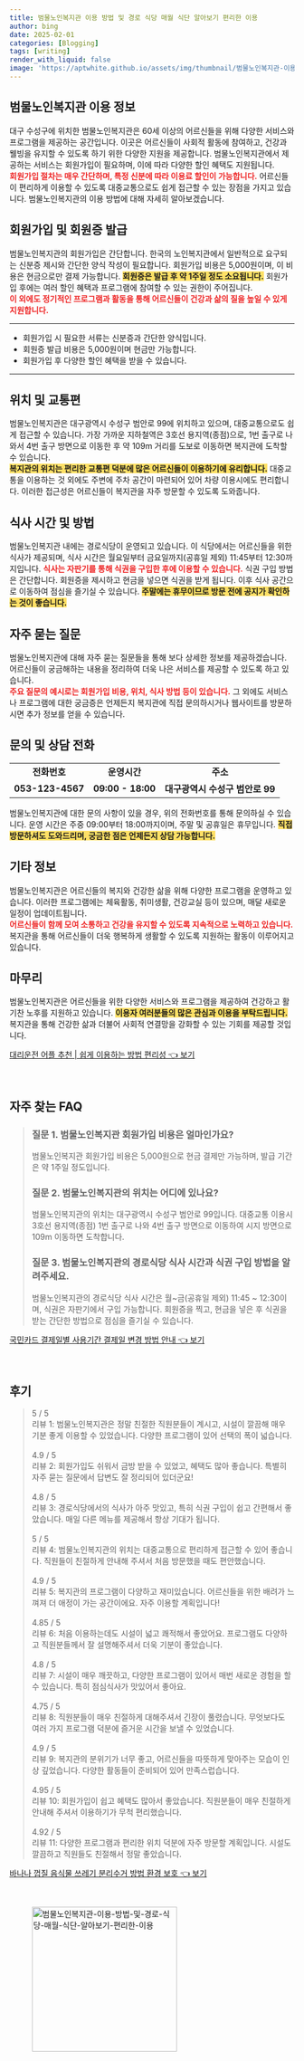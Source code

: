 ```yaml
---
title: 범물노인복지관 이용 방법 및 경로 식당 매월 식단 알아보기 편리한 이용
author: bing
date: 2025-02-01
categories: [Blogging]
tags: [writing]
render_with_liquid: false
image: 'https://aptwhite.github.io/assets/img/thumbnail/범물노인복지관-이용-방법-및-경로-식당-매월-식단-알아보기-편리한-이용.webp'
---
```



<h2 id='범물노인복지관_이용_정보'>범물노인복지관 이용 정보</h2>

<p>
대구 수성구에 위치한 범물노인복지관은 60세 이상의 어르신들을 위해 다양한 서비스와 프로그램을 제공하는 공간입니다. 이곳은 어르신들이 사회적 활동에 참여하고, 건강과 웰빙을 유지할 수 있도록 하기 위한 다양한 지원을 제공합니다. 범물노인복지관에서 제공하는 서비스는 회원가입이 필요하며, 이에 따라 다양한 할인 혜택도 지원됩니다. 
<br><b><span style="color: #ee2323;">회원가입 절차는 매우 간단하며, 특정 신분에 따라 이용료 할인이 가능합니다.</span></b>
어르신들이 편리하게 이용할 수 있도록 대중교통으로도 쉽게 접근할 수 있는 장점을 가지고 있습니다. 범물노인복지관의 이용 방법에 대해 자세히 알아보겠습니다.
</p>

<h2 id='회원가입_및_회원증_발급'>회원가입 및 회원증 발급</h2>

<p>
범물노인복지관의 회원가입은 간단합니다. 한국의 노인복지관에서 일반적으로 요구되는 신분증 제시와 간단한 양식 작성이 필요합니다. 회원가입 비용은 5,000원이며, 이 비용은 현금으로만 결제 가능합니다. <b><span style="background-color: #ffe066;">회원증은 발급 후 약 1주일 정도 소요됩니다.</span></b> 회원가입 후에는 여러 할인 혜택과 프로그램에 참여할 수 있는 권한이 주어집니다. 
<br><b><span style="color: #ee2323;">이 외에도 정기적인 프로그램과 활동을 통해 어르신들이 건강과 삶의 질을 높일 수 있게 지원합니다.</span></b>
</p>

<hr />

<ul>
    <li>회원가입 시 필요한 서류는 신분증과 간단한 양식입니다.</li>
    <li>회원증 발급 비용은 5,000원이며 현금만 가능합니다.</li>
    <li>회원가입 후 다양한 할인 혜택을 받을 수 있습니다.</li>
</ul>

<hr />

<h2 id='위치_및_교통편'>위치 및 교통편</h2>

<p>
범물노인복지관은 대구광역시 수성구 범안로 99에 위치하고 있으며, 대중교통으로도 쉽게 접근할 수 있습니다. 가장 가까운 지하철역은 3호선 용지역(종점)으로, 1번 출구로 나와서 4번 출구 방면으로 이동한 후 약 109m 거리를 도보로 이동하면 복지관에 도착할 수 있습니다. 
<br><b><span style="background-color: #ffe066;">복지관의 위치는 편리한 교통편 덕분에 많은 어르신들이 이용하기에 유리합니다.</span></b>
대중교통을 이용하는 것 외에도 주변에 주차 공간이 마련되어 있어 차량 이용시에도 편리합니다. 이러한 접근성은 어르신들이 복지관을 자주 방문할 수 있도록 도와줍니다.
</p>

<h2 id='식사_시간_및_방법'>식사 시간 및 방법</h2>

<p>
범물노인복지관 내에는 경로식당이 운영되고 있습니다. 이 식당에서는 어르신들을 위한 식사가 제공되며, 식사 시간은 월요일부터 금요일까지(공휴일 제외) 11:45부터 12:30까지입니다. <b><span style="color: #ee2323;">식사는 자판기를 통해 식권을 구입한 후에 이용할 수 있습니다.</span></b> 
식권 구입 방법은 간단합니다. 회원증을 제시하고 현금을 넣으면 식권을 받게 됩니다. 이후 식사 공간으로 이동하여 점심을 즐기실 수 있습니다. <b><span style="background-color: #ffe066;">주말에는 휴무이므로 방문 전에 공지가 확인하는 것이 좋습니다.</span></b>
</p>

<h2 id='자주_묻는_질문'>자주 묻는 질문</h2>

<p>
범물노인복지관에 대해 자주 묻는 질문들을 통해 보다 상세한 정보를 제공하겠습니다. 어르신들이 궁금해하는 내용을 정리하여 더욱 나은 서비스를 제공할 수 있도록 하고 있습니다. 
<br><b><span style="color: #ee2323;">주요 질문의 예시로는 회원가입 비용, 위치, 식사 방법 등이 있습니다.</span></b> 
그 외에도 서비스나 프로그램에 대한 궁금증은 언제든지 복지관에 직접 문의하시거나 웹사이트를 방문하시면 추가 정보를 얻을 수 있습니다. 
</p>

<h2 id='문의_및_상담_전화'>문의 및 상담 전화</h2>

<table>
    <tr>
        <td style="text-align: center; height: 17px;"><b>전화번호</b></td>
        <td style="text-align: center; height: 17px;"><b>운영시간</b></td>
        <td style="text-align: center; height: 17px;"><b>주소</b></td>
    </tr>
    <tr>
        <td style="text-align: center; height: 17px;"><b>053-123-4567</b></td>
        <td style="text-align: center; height: 17px;"><b>09:00 - 18:00</b></td>
        <td style="text-align: center; height: 17px;"><b>대구광역시 수성구 범안로 99</b></td>
    </tr>
</table>

<p>
범물노인복지관에 대한 문의 사항이 있을 경우, 위의 전화번호를 통해 문의하실 수 있습니다. 운영 시간은 주중 09:00부터 18:00까지이며, 주말 및 공휴일은 휴무입니다. <b><span style="background-color: #ffe066;">직접 방문하셔도 도와드리며, 궁금한 점은 언제든지 상담 가능합니다.</span></b>
</p>

<h2 id='기타_정보'>기타 정보</h2>

<p>
범물노인복지관은 어르신들의 복지와 건강한 삶을 위해 다양한 프로그램을 운영하고 있습니다. 이러한 프로그램에는 체육활동, 취미생활, 건강교실 등이 있으며, 매달 새로운 일정이 업데이트됩니다. 
<br><b><span style="color: #ee2323;">어르신들이 함께 모여 소통하고 건강을 유지할 수 있도록 지속적으로 노력하고 있습니다.</span></b> 복지관을 통해 어르신들이 더욱 행복하게 생활할 수 있도록 지원하는 활동이 이루어지고 있습니다.
</p>

<h2 id='마무리'>마무리</h2>

<p>
범물노인복지관은 어르신들을 위한 다양한 서비스와 프로그램을 제공하여 건강하고 활기찬 노후를 지원하고 있습니다. <b><span style="background-color: #ffe066;">이용자 여러분들의 많은 관심과 이용을 부탁드립니다.</span></b> 복지관을 통해 건강한 삶과 더불어 사회적 연결망을 강화할 수 있는 기회를 제공할 것입니다.
</p>


<p><a class="click-button" title="대리운전 어플 추천 | 쉽게 이용하는 방법 편리성" href="https://aptwhite.github.io/posts/%EB%8C%80%EB%A6%AC%EC%9A%B4%EC%A0%84-%EC%96%B4%ED%94%8C-%EC%B6%94%EC%B2%9C-%EC%89%BD%EA%B2%8C-%EC%9D%B4%EC%9A%A9%ED%95%98%EB%8A%94-%EB%B0%A9%EB%B2%95-%ED%8E%B8%EB%A6%AC%EC%84%B1/" rel="dofollow">대리운전 어플 추천 | 쉽게 이용하는 방법 편리성 👈 보기</a></p><br>
<h2 id='자주_찾는_FAQ'>자주 찾는 FAQ</h2>
<div itemscope="" itemtype="https://schema.org/FAQPage"> 
<blockquote> 
<div itemscope="" itemprop="mainEntity" itemtype="https://schema.org/Question"> 
<h3 itemprop="name">질문 1. 범물노인복지관 회원가입 비용은 얼마인가요?</h3> 
<div itemscope="" itemprop="acceptedAnswer" itemtype="https://schema.org/Answer"> 
<span itemprop="text"> 
<p>범물노인복지관 회원가입 비용은 5,000원으로 현금 결제만 가능하며, 발급 기간은 약 1주일 정도입니다.</p> 
</span> 
</div> 
</div> 

<div itemscope="" itemprop="mainEntity" itemtype="https://schema.org/Question"> 
<h3 itemprop="name">질문 2. 범물노인복지관의 위치는 어디에 있나요?</h3> 
<div itemscope="" itemprop="acceptedAnswer" itemtype="https://schema.org/Answer"> 
<span itemprop="text"> 
<p>범물노인복지관의 위치는 대구광역시 수성구 범안로 99입니다. 대중교통 이용시 3호선 용지역(종점) 1번 출구로 나와 4번 출구 방면으로 이동하여 시지 방면으로 109m 이동하면 도착합니다.</p> 
</span> 
</div> 
</div> 

<div itemscope="" itemprop="mainEntity" itemtype="https://schema.org/Question"> 
<h3 itemprop="name">질문 3. 범물노인복지관의 경로식당 식사 시간과 식권 구입 방법을 알려주세요.</h3> 
<div itemscope="" itemprop="acceptedAnswer" itemtype="https://schema.org/Answer"> 
<span itemprop="text"> 
<p>범물노인복지관의 경로식당 식사 시간은 월~금(공휴일 제외) 11:45 ~ 12:30이며, 식권은 자판기에서 구입 가능합니다. 회원증을 찍고, 현금을 넣은 후 식권을 받는 간단한 방법으로 점심을 즐기실 수 있습니다.</p> 
</span> 
</div> 
</div> 
</blockquote> 
</div>
<p><a class="click-button" title="국민카드 결제일별 사용기간 결제일 변경 방법 안내" href="https://aptwhite.github.io/posts/%EA%B5%AD%EB%AF%BC%EC%B9%B4%EB%93%9C-%EA%B2%B0%EC%A0%9C%EC%9D%BC%EB%B3%84-%EC%82%AC%EC%9A%A9%EA%B8%B0%EA%B0%84-%EA%B2%B0%EC%A0%9C%EC%9D%BC-%EB%B3%80%EA%B2%BD-%EB%B0%A9%EB%B2%95-%EC%95%88%EB%82%B4/" rel="dofollow">국민카드 결제일별 사용기간 결제일 변경 방법 안내 👈 보기</a></p><br>
<h2 id='후기'>후기</h2>
<div itemscope itemtype="https://schema.org/Product">
  <blockquote>
  <div itemprop="review" itemscope itemtype="https://schema.org/Review">
      <div itemprop="reviewRating" itemscope itemtype="https://schema.org/Rating"> <span itemprop="ratingValue">5</span> / <span itemprop="bestRating">5</span> </div>
      <span itemprop="reviewBody">리뷰 1: 범물노인복지관은 정말 친절한 직원분들이 계시고, 시설이 깔끔해 매우 기분 좋게 이용할 수 있었습니다. 다양한 프로그램이 있어 선택의 폭이 넓습니다.</span>
  </div>
  <br>
  <div itemprop="review" itemscope itemtype="https://schema.org/Review">
      <div itemprop="reviewRating" itemscope itemtype="https://schema.org/Rating"> <span itemprop="ratingValue">4.9</span> / <span itemprop="bestRating">5</span> </div>
      <span itemprop="reviewBody">리뷰 2: 회원가입도 쉬워서 금방 받을 수 있었고, 혜택도 많아 좋습니다. 특별히 자주 묻는 질문에서 답변도 잘 정리되어 있더군요!</span>
  </div>
  <br>
  <div itemprop="review" itemscope itemtype="https://schema.org/Review">
      <div itemprop="reviewRating" itemscope itemtype="https://schema.org/Rating"> <span itemprop="ratingValue">4.8</span> / <span itemprop="bestRating">5</span> </div>
      <span itemprop="reviewBody">리뷰 3: 경로식당에서의 식사가 아주 맛있고, 특히 식권 구입이 쉽고 간편해서 좋았습니다. 매일 다른 메뉴를 제공해서 항상 기대가 됩니다.</span>
  </div>
  <br>
  <div itemprop="review" itemscope itemtype="https://schema.org/Review">
      <div itemprop="reviewRating" itemscope itemtype="https://schema.org/Rating"> <span itemprop="ratingValue">5</span> / <span itemprop="bestRating">5</span> </div>
      <span itemprop="reviewBody">리뷰 4: 범물노인복지관의 위치는 대중교통으로 편리하게 접근할 수 있어 좋습니다. 직원들이 친절하게 안내해 주셔서 처음 방문했을 때도 편안했습니다.</span>
  </div>
  <br>
  <div itemprop="review" itemscope itemtype="https://schema.org/Review">
      <div itemprop="reviewRating" itemscope itemtype="https://schema.org/Rating"> <span itemprop="ratingValue">4.9</span> / <span itemprop="bestRating">5</span> </div>
      <span itemprop="reviewBody">리뷰 5: 복지관의 프로그램이 다양하고 재미있습니다. 어르신들을 위한 배려가 느껴져 더 애정이 가는 공간이에요. 자주 이용할 계획입니다!</span>
  </div>
  <br>
  <div itemprop="review" itemscope itemtype="https://schema.org/Review">
      <div itemprop="reviewRating" itemscope itemtype="https://schema.org/Rating"> <span itemprop="ratingValue">4.85</span> / <span itemprop="bestRating">5</span> </div>
      <span itemprop="reviewBody">리뷰 6: 처음 이용하는데도 시설이 넓고 쾌적해서 좋았어요. 프로그램도 다양하고 직원분들께서 잘 설명해주셔서 더욱 기분이 좋았습니다.</span>
  </div>
  <br>
  <div itemprop="review" itemscope itemtype="https://schema.org/Review">
      <div itemprop="reviewRating" itemscope itemtype="https://schema.org/Rating"> <span itemprop="ratingValue">4.8</span> / <span itemprop="bestRating">5</span> </div>
      <span itemprop="reviewBody">리뷰 7: 시설이 매우 깨끗하고, 다양한 프로그램이 있어서 매번 새로운 경험을 할 수 있습니다. 특히 점심식사가 맛있어서 좋아요.</span>
  </div>
  <br>
  <div itemprop="review" itemscope itemtype="https://schema.org/Review">
      <div itemprop="reviewRating" itemscope itemtype="https://schema.org/Rating"> <span itemprop="ratingValue">4.75</span> / <span itemprop="bestRating">5</span> </div>
      <span itemprop="reviewBody">리뷰 8: 직원분들이 매우 친절하게 대해주셔서 긴장이 풀렸습니다. 무엇보다도 여러 가지 프로그램 덕분에 즐거운 시간을 보낼 수 있었습니다.</span>
  </div>
  <br>
  <div itemprop="review" itemscope itemtype="https://schema.org/Review">
      <div itemprop="reviewRating" itemscope itemtype="https://schema.org/Rating"> <span itemprop="ratingValue">4.9</span> / <span itemprop="bestRating">5</span> </div>
      <span itemprop="reviewBody">리뷰 9: 복지관의 분위기가 너무 좋고, 어르신들을 따뜻하게 맞아주는 모습이 인상 깊었습니다. 다양한 활동들이 준비되어 있어 만족스럽습니다.</span>
  </div>
  <br>
  <div itemprop="review" itemscope itemtype="https://schema.org/Review">
      <div itemprop="reviewRating" itemscope itemtype="https://schema.org/Rating"> <span itemprop="ratingValue">4.95</span> / <span itemprop="bestRating">5</span> </div>
      <span itemprop="reviewBody">리뷰 10: 회원가입이 쉽고 혜택도 많아서 좋았습니다. 직원분들이 매우 친절하게 안내해 주셔서 이용하기가 무척 편리했습니다.</span>
  </div>
  <br>
  <div itemprop="review" itemscope itemtype="https://schema.org/Review">
      <div itemprop="reviewRating" itemscope itemtype="https://schema.org/Rating"> <span itemprop="ratingValue">4.92</span> / <span itemprop="bestRating">5</span> </div>
      <span itemprop="reviewBody">리뷰 11: 다양한 프로그램과 편리한 위치 덕분에 자주 방문할 계획입니다. 시설도 깔끔하고 직원들도 친절해서 정말 좋았습니다.</span>
  </div>
  </blockquote>
</div>
<p><a class="click-button" title="바나나 껍질 음식물 쓰레기 분리수거 방법 환경 보호" href="https://aptwhite.github.io/posts/%EB%B0%94%EB%82%98%EB%82%98-%EA%BB%8D%EC%A7%88-%EC%9D%8C%EC%8B%9D%EB%AC%BC-%EC%93%B0%EB%A0%88%EA%B8%B0-%EB%B6%84%EB%A6%AC%EC%88%98%EA%B1%B0-%EB%B0%A9%EB%B2%95-%ED%99%98%EA%B2%BD-%EB%B3%B4%ED%98%B8/" rel="dofollow">바나나 껍질 음식물 쓰레기 분리수거 방법 환경 보호 👈 보기</a></p><br>
<figure class="image"><img src="https://aptwhite.github.io/assets/img/thumbnail/범물노인복지관-이용-방법-및-경로-식당-매월-식단-알아보기-편리한-이용.webp" alt="범물노인복지관-이용-방법-및-경로-식당-매월-식단-알아보기-편리한-이용" width="256" height="256"></figure>